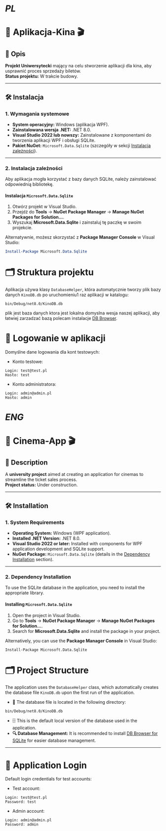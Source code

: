# *PL*

# 🍿 Aplikacja-Kina 🎬

## 📄 Opis

**Projekt Uniwersytecki** mający na celu stworzenie aplikacji dla kina, aby usprawnić proces sprzedaży biletów.  
**Status projektu:** W trakcie budowy.

---

## 🛠️ Instalacja

### 1. Wymagania systemowe

- **System operacyjny:** Windows (aplikacja WPF).
- **Zainstalowana wersja .NET:** .NET 8.0.
- **Visual Studio 2022 lub nowszy:** Zainstalowane z komponentami do tworzenia aplikacji WPF i obsługi SQLite.
- **Pakiet NuGet:** `Microsoft.Data.Sqlite` (szczegóły w sekcji [Instalacja zależności](#2-instalacja-zależności)).

---

### 2. Instalacja zależności

Aby aplikacja mogła korzystać z bazy danych SQLite, należy zainstalować odpowiednią bibliotekę.

#### Instalacja `Microsoft.Data.Sqlite`

1. Otwórz projekt w Visual Studio.
2. Przejdź do **Tools** → **NuGet Package Manager** → **Manage NuGet Packages for Solution...**.
3. Wyszukaj **Microsoft.Data.Sqlite** i zainstaluj tę paczkę w swoim projekcie.

Alternatywnie, możesz skorzystać z **Package Manager Console** w Visual Studio:

```powershell
Install-Package Microsoft.Data.Sqlite
```

# 🗂️ Struktura projektu

Aplikacja używa klasy `DatabaseHelper`, która automatycznie tworzy plik bazy danych `KinoDB.db` po uruchomieniu1 raz aplikacji w katalogu:

```
bin/Debug/net8.0/KinoDB.db
```

plik jest baza danych ktora jest lokalna domyslna wesja naszej aplikacji, aby łatwiej zarzadzać bazą polecam instalacje [DB Browser](https://sqlitebrowser.org).

# 🔑 Logowanie w aplikacji

Domyślne dane logowania dla kont testowych:

- Konto testowe:
```
Login: test@test.pl
Hasło: test
```
- Konto administratora:
```
Login: admin@admin.pl
Hasło: admin
```



# *ENG*

# 🍿 Cinema-App 🎬

## 📄 Description

A **university project** aimed at creating an application for cinemas to streamline the ticket sales process.  
**Project status:** Under construction.

---

## 🛠️ Installation

### 1. System Requirements

- **Operating System:** Windows (WPF application).
- **Installed .NET Version:** .NET 8.0.
- **Visual Studio 2022 or later:** Installed with components for WPF application development and SQLite support.
- **NuGet Package:** `Microsoft.Data.Sqlite` (details in the [Dependency Installation](#2-dependency-installation) section).

---

### 2. Dependency Installation

To use the SQLite database in the application, you need to install the appropriate library.

#### Installing `Microsoft.Data.Sqlite`

1. Open the project in Visual Studio.
2. Go to **Tools** → **NuGet Package Manager** → **Manage NuGet Packages for Solution...**.
3. Search for **Microsoft.Data.Sqlite** and install the package in your project.

Alternatively, you can use the **Package Manager Console** in Visual Studio:

```
Install-Package Microsoft.Data.Sqlite
```

# 🗂️ Project Structure

The application uses the `DatabaseHelper` class, which automatically creates the database file `KinoDB.db` upon the first run of the application.  
- 📂 The database file is located in the following directory:
```
bin/Debug/net8.0/KinoDB.db
```

- 🗄️ This is the default local version of the database used in the application.  
- **🔍 Database Management:** It is recommended to install [DB Browser for SQLite](https://sqlitebrowser.org) for easier database management.

---

# 🔑 Application Login

Default login credentials for test accounts:

- Test account:
```
Login: test@test.pl
Password: test
```
- Admin account:
```
Login: admin@admin.pl
Password: admin
```



